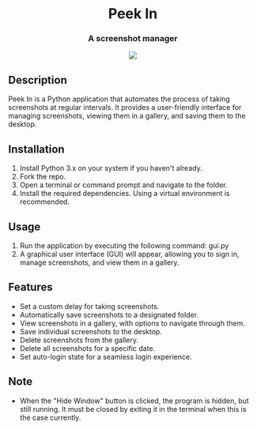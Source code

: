<h1 align="center"> Peek In</h1>
<h3 align="center">A screenshot manager</h3>

<p align="center">
  <img src="https://user-images.githubusercontent.com/34344118/172986936-47beb405-a5d4-4f88-8fca-facb37ad94fd.png"/>
</p>


## Description
Peek In is a Python application that automates the process of taking screenshots at regular intervals. It provides a user-friendly interface for managing screenshots, viewing them in a gallery, and saving them to the desktop.

## Installation
1. Install Python 3.x on your system if you haven't already.
2. Fork the repo.
3. Open a terminal or command prompt and navigate to the folder.
4. Install the required dependencies.  Using a virtual environment is recommended.

## Usage
1. Run the application by executing the following command: gui.py
2. A graphical user interface (GUI) will appear, allowing you to sign in, manage screenshots, and view them in a gallery.

## Features
- Set a custom delay for taking screenshots.
- Automatically save screenshots to a designated folder.
- View screenshots in a gallery, with options to navigate through them.
- Save individual screenshots to the desktop.
- Delete screenshots from the gallery.
- Delete all screenshots for a specific date.
- Set auto-login state for a seamless login experience.

## Note
- When the "Hide Window" button is clicked, the program is hidden, but still running.  It must be closed by 
  exiting it in the terminal when this is the case currently.